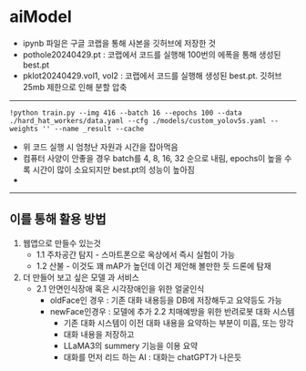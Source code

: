# aiModel
- ipynb 파일은 구글 코랩을 통해 사본을 깃허브에 저장한 것
- pothole20240429.pt : 코랩에서 코드를 실행해 100번의 에폭을 통해 생성된 best.pt
- pklot20240429.vol1, vol2 : 코랩에서 코드를 실행해 생성된 best.pt. 깃허브 25mb 제한으로 인해 분할 압축

---------------------------------------


```
!python train.py --img 416 --batch 16 --epochs 100 --data ./hard_hat_workers/data.yaml --cfg ./models/custom_yolov5s.yaml --weights '' --name _result --cache
```
- 위 코드 실행 시 엄청난 자원과 시간을 잡아먹음
- 컴퓨터 사양이 안좋을 경우 batch를 4, 8, 16, 32 순으로 내림, epochs이 높을 수록 시간이 많이 소요되지만 best.pt의 성능이 높아짐
- 
---------------------------------------
## 이를 통해 활용 방법
1. 웹앱으로 만들수 있는것
   - 1.1 주차공간 탐지 - 스마트폰으로 옥상에서 즉시 실험이 가능
   - 1.2 산불 - 이것도 꽤 mAP가 높던데 이건 제안해 볼만한 듯 드론에 탐재
3. 더 만들어 보고 싶은 모델 과 서비스
   - 2.1 안면인식장애 혹은 시각장애인을 위한 얼굴인식
      - oldFace인 경우 : 기존 대화 내용등을 DB에 저장해두고 요약등도 가능
      - newFace인경우 : 모델에 추가 
    2.2 치매예방을 위한 반려로봇 대화 시스템
         - 기존 대화 시스템이 이전 대화 내용을 요약하는 부분이 미흡, 또는 망각
         - 대화 내용을 저장하고
         - LLaMA3의 summery 기능을 이용 요약
         - 대화를 먼저 리드 하는 AI : 대화는 chatGPT가 나은듯 
